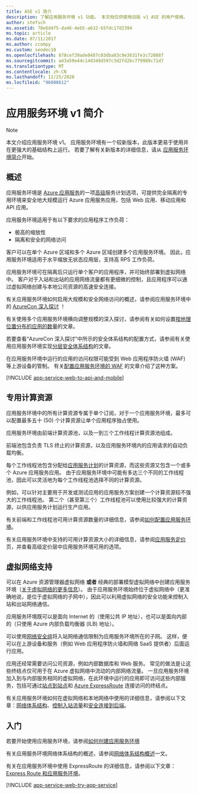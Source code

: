 ```yaml
---
title: ASE v1 简介
description: 了解应用服务环境 v1 功能。 本文档仅供使用旧版 v1 ASE 的用户使用。
author: stefsch
ms.assetid: 78e6d4f5-da46-4eb5-a632-b5fdc17d2394
ms.topic: article
ms.date: 07/11/2017
ms.author: ccompy
ms.custom: seodec18
ms.openlocfilehash: 878cef39ade0487c03dba83c9e3631fe3c72088f
ms.sourcegitcommit: a43a59e44c14d349d597c3d2fd2bc779989c71d7
ms.translationtype: MT
ms.contentlocale: zh-CN
ms.lasthandoff: 11/25/2020
ms.locfileid: "96008612"
---
```

# <a name="introduction-to-app-service-environment-v1"></a>应用服务环境 v1 简介

> [!NOTE]
> 本文介绍应用服务环境 v1。  应用服务环境有一个较新版本，此版本更易于使用并在更强大的基础结构上运行。 若要了解有关新版本的详细信息，请从 [应用服务环境简介](intro.md)开始。

## <a name="overview"></a>概述

应用服务环境是 [Azure 应用服务](../overview.md)的一项[高级][PremiumTier]服务计划选项，可提供完全隔离的专用环境来安全地大规模运行 Azure 应用服务应用，包括 Web 应用、移动应用和 API 应用。  

应用服务环境适用于有以下要求的应用程序工作负荷：

* 极高的缩放性
* 隔离和安全的网络访问

客户可以在单个 Azure 区域和多个 Azure 区域创建多个应用服务环境。  因此，应用服务环境适用于水平缩放无状态应用层，支持高 RPS 工作负荷。

应用服务环境可在隔离后只运行单个客户的应用程序，并可始终部署到虚拟网络中。  客户对于入站和出站的应用网络流量都有更细微的控制，且应用程序可以通过虚拟网络创建与本地公司资源的高速安全连接。

有关应用服务环境如何启用大规模和安全网络访问的概述，请参阅应用服务环境中的 [AzureCon 深入探讨][AzureConDeepDive] ！

有关使用多个应用服务环境横向调整规模的深入探讨，请参阅有关如何设置[按地理位置分布的应用的数量][GeodistributedAppFootprint]的文章。

若要查看“AzureCon 深入探讨”中所示的安全体系结构的配置方式，请参阅有关使用应用服务环境实现[分层安全体系结构](app-service-app-service-environment-layered-security.md)的文章。

在应用服务环境中运行的应用的访问权限可能受到 Web 应用程序防火墙 (WAF) 等上游设备的管制。  有关[配置应用服务环境的 WAF](app-service-app-service-environment-web-application-firewall.md) 的文章介绍了这种方案。

[!INCLUDE [app-service-web-to-api-and-mobile](../../../includes/app-service-web-to-api-and-mobile.md)]

## <a name="dedicated-compute-resources"></a>专用计算资源

应用服务环境中的所有计算资源专属于单个订阅，对于一个应用服务环境，最多可以配置最多五十 (50) 个计算资源让单个应用程序独占使用。

应用服务环境由前端计算资源池，以及一到三个工作线程计算资源池组成。

前端池包含负责 TLS 终止的计算资源，以及应用服务环境内的应用请求的自动负载均衡。

每个工作线程池包含分配给[应用服务计划][AppServicePlan]的计算资源，而这些资源又包含一个或多个 Azure 应用服务应用。  由于应用服务环境中可能有多达三个不同的工作线程池，因此可以灵活地为每个工作线程池选择不同的计算资源。  

例如，可以针对主要用于开发或测试应用的应用服务方案创建一个计算资源较不强大的工作线程池。  第二个（甚至第三个）工作线程池可以使用比较强大的计算资源，以供应用服务计划运行生产应用。

有关前端和工作线程池可用计算资源数量的详细信息，请参阅[如何配置应用服务环境][HowToConfigureanAppServiceEnvironment]。  

有关应用服务环境中支持的可用计算资源大小的详细信息，请参阅[应用服务定价][AppServicePricing]页，并查看高级定价层中应用服务环境可用的选项。

## <a name="virtual-network-support"></a>虚拟网络支持

可以在 Azure 资源管理器虚拟网络 **或者** 经典的部署模型虚拟网络中创建应用服务环境（[关于虚拟网络的更多信息][MoreInfoOnVirtualNetworks]）。  由于应用服务环境始终位于虚拟网络中（更准确地说，是位于虚拟网络的子网中），因此可以利用虚拟网络的安全功能来控制入站和出站网络通信。  

应用服务环境既可以是面向 Internet 的（使用公共 IP 地址），也可以是面向内部的（只使用 Azure 内部负载均衡器 (ILB) 地址）。

可以使用[网络安全组][NetworkSecurityGroups]将入站网络通信限制为应用服务环境所在的子网。  这样，便可以在上游设备和服务（例如 Ｗeb 应用程序防火墙和网络 SaaS 提供者）后面运行应用。

应用还经常需要访问公司资源，例如内部数据库和 Web 服务。  常见的做法是让这些终结点仅可用于在 Azure 虚拟网络中流动的内部网络流量。  一旦应用服务环境加入到与内部服务相同的虚拟网络，在此环境中运行的应用即可访问这些内部服务，包括可通过[站点到站点][SiteToSite]和 [Azure ExpressRoute][ExpressRoute] 连接访问的终结点。

有关应用服务环境如何在虚拟网络和本地网络中使用的详细信息，请参阅以下文章：[网络体系结构][NetworkArchitectureOverview]、[控制入站流量][ControllingInboundTraffic]和[安全连接到后端][SecurelyConnectingToBackends]。 

## <a name="getting-started"></a>入门

若要开始使用应用服务环境，请参阅[如何创建应用服务环境][HowToCreateAnAppServiceEnvironment]

有关应用服务环境网络体系结构的概述，请参阅[网络体系结构概述][NetworkArchitectureOverview]一文。

有关在应用服务环境中使用 ExpressRoute 的详细信息，请参阅以下文章：[Express Route 和应用服务环境][NetworkConfigDetailsForExpressRoute]。

[!INCLUDE [app-service-web-try-app-service](../../../includes/app-service-web-try-app-service.md)]

<!-- LINKS -->
[PremiumTier]: https://azure.microsoft.com/pricing/details/app-service/
[MoreInfoOnVirtualNetworks]: ../../virtual-network/virtual-networks-faq.md
[AppServicePlan]: ../overview-hosting-plans.md
[HowToCreateAnAppServiceEnvironment]: app-service-web-how-to-create-an-app-service-environment.md
[LogicApps]: ../../logic-apps/logic-apps-overview.md
[AzureConDeepDive]:  https://azure.microsoft.com/documentation/videos/azurecon-2015-deploying-highly-scalable-and-secure-web-and-mobile-apps/
[GeodistributedAppFootprint]:  app-service-app-service-environment-geo-distributed-scale.md
[NetworkSecurityGroups]: ../../virtual-network/virtual-network-vnet-plan-design-arm.md
[SiteToSite]: ../../vpn-gateway/vpn-gateway-multi-site.md
[ExpressRoute]: https://azure.microsoft.com/services/expressroute/
[HowToConfigureanAppServiceEnvironment]:  app-service-web-configure-an-app-service-environment.md
[ControllingInboundTraffic]:  app-service-app-service-environment-control-inbound-traffic.md
[SecurelyConnectingToBackends]:  app-service-app-service-environment-securely-connecting-to-backend-resources.md
[NetworkArchitectureOverview]:  app-service-app-service-environment-network-architecture-overview.md
[NetworkConfigDetailsForExpressRoute]:  app-service-app-service-environment-network-configuration-expressroute.md
[AppServicePricing]: https://azure.microsoft.com/pricing/details/app-service/ 

<!-- IMAGES -->